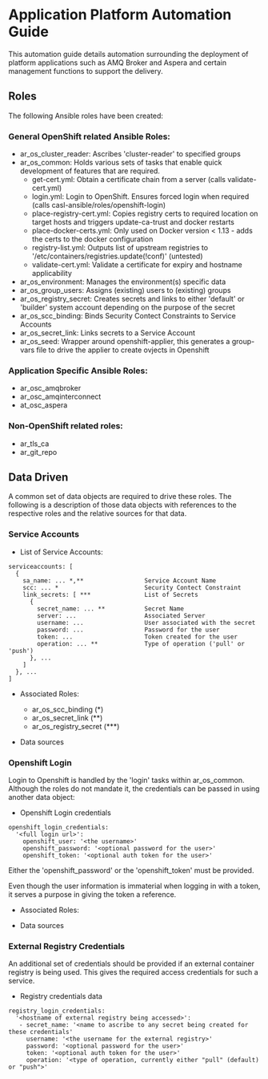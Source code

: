 # Application Platform Automation Guide
This automation guide details automation surrounding the deployment of
platform applications such as AMQ Broker and Aspera and certain 
management functions to support the delivery. 

## Roles

The following Ansible roles have been created:

### General OpenShift related Ansible Roles: 

- ar_os_cluster_reader: Ascribes 'cluster-reader' to specified groups
- ar_os_common: Holds various sets of tasks that enable quick development of features that are required.
  - get-cert.yml: Obtain a certificate chain from a server (calls validate-cert.yml)
  - login.yml: Login to OpenShift. Ensures forced login when required (calls casl-ansible/roles/openshift-login)
  - place-registry-cert.yml: Copies registry certs to required location on target hosts and triggers update-ca-trust and docker restarts
  - place-docker-certs.yml: Only used on Docker version < 1.13 - adds the certs to the docker configuration
  - registry-list.yml: Outputs list of upstream registries to '/etc/containers/registries.update(!conf)' (untested) 
  - validate-cert.yml: Validate a certificate for expiry and hostname applicability
- ar_os_environment: Manages the environment(s) specific data
- ar_os_group_users: Assigns (existing) users to (existing) groups
- ar_os_registry_secret: Creates secrets and links to either 'default' or 'builder' system account depending on the purpose of the secret
- ar_os_scc_binding: Binds Security Contect Constraints to Service Accounts
- ar_os_secret_link: Links secrets to a Service Account
- ar_os_seed: Wrapper around openshift-applier, this generates a group-vars file to drive the applier to create ovjects in Openshift
 
### Application Specific Ansible Roles:

- ar_osc_amqbroker
- ar_osc_amqinterconnect
- at_osc_aspera

### Non-OpenShift related roles:

- ar_tls_ca
- ar_git_repo


## Data Driven
A common set of data objects are required to drive these roles.
The following is a description of those data objects with references to 
the respective roles and the relative sources for that data.

### Service Accounts

- List of Service Accounts:
```
serviceaccounts: [
  {
    sa_name: ... *,**                 Service Account Name
    scc: ... *                        Security Contect Constraint
    link_secrets: [ ***               List of Secrets
      {
        secret_name: ... **           Secret Name
        server: ...                   Associated Server
        username: ...                 User associated with the secret
        password: ...                 Password for the user
        token: ...                    Token created for the user
        operation: ... **             Type of operation ('pull' or 'push')
      }, ... 
    ]     
  }, ...
]
```
- Associated Roles:
  - ar_os_scc_binding (*)
  - ar_os_secret_link (**)
  - ar_os_registry_secret (***)
  
- Data sources


### Openshift Login

Login to Openshift is handled by the 'login' tasks within ar_os_common.
Although the roles do not mandate it, the credentials can be passed in
using another data object:

- Openshift Login credentials
```
openshift_login_credentials:
  '<full login url>':
    openshift_user: '<the username>'
    openshift_password: '<optional password for the user>'
    openshift_token: '<optional auth token for the user>'
```
Either the 'openshift_password' or the 'openshift_token' must be provided.

Even though the user information is immaterial when logging in with a 
token, it serves a purpose in giving the token a reference.

- Associated Roles:

- Data sources

### External Registry Credentials

An additional set of credentials should be provided if an external 
container registry is being used. This gives the required access 
credentials for such a service.

- Registry credentials data
```
registry_login_credentials:
  '<hostname of external registry being accessed>':
   - secret_name: '<name to ascribe to any secret being created for these credentials'
     username: '<the username for the external registry>'
     password: '<optional password for the user>'
     token: '<optional auth token for the user>'
     operation: '<type of operation, currently either "pull" (default) or "push">'
``` 
